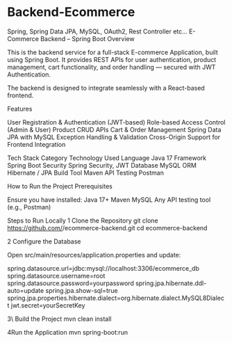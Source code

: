 # Backend-Ecommerce
Spring, Spring Data JPA, MySQL, OAuth2, Rest Controller etc...
 E-Commerce Backend – Spring Boot
Overview

This is the backend service for a full-stack E-commerce Application, built using Spring Boot.
It provides REST APIs for user authentication, product management, cart functionality, and order handling — secured with JWT Authentication.

The backend is designed to integrate seamlessly with a React-based frontend.

 Features

 User Registration & Authentication (JWT-based)
 Role-based Access Control (Admin & User)
 Product CRUD APIs
 Cart & Order Management
 Spring Data JPA with MySQL
 Exception Handling & Validation
 Cross-Origin Support for Frontend Integration

 Tech Stack
Category	Technology Used
Language	Java 17
Framework	Spring Boot
Security	Spring Security, JWT
Database	MySQL
ORM	Hibernate / JPA
Build Tool	Maven
API Testing	Postman

 How to Run the Project
 Prerequisites

Ensure you have installed:
Java 17+
Maven
MySQL
Any API testing tool (e.g., Postman)

 Steps to Run Locally
1️ Clone the Repository
git clone https://github.com/<your-username>/ecommerce-backend.git
cd ecommerce-backend

2️ Configure the Database

Open src/main/resources/application.properties and update:

spring.datasource.url=jdbc:mysql://localhost:3306/ecommerce_db
spring.datasource.username=root
spring.datasource.password=yourpassword
spring.jpa.hibernate.ddl-auto=update
spring.jpa.show-sql=true
spring.jpa.properties.hibernate.dialect=org.hibernate.dialect.MySQL8Dialect
jwt.secret=yourSecretKey

3️\ Build the Project
mvn clean install

4️Run the Application
mvn spring-boot:run
